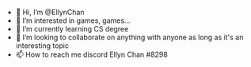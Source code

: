 - 👋 Hi, I’m @EllynChan
- 👀 I’m interested in games, games...
- 🌱 I’m currently learning CS degree
- 💞️ I’m looking to collaborate on anything with anyone as long as it's an interesting topic
- 📫 How to reach me discord Ellyn Chan #8298

<!---
EllynChan/EllynChan is a ✨ special ✨ repository because its `README.md` (this file) appears on your GitHub profile.
You can click the Preview link to take a look at your changes.
--->
